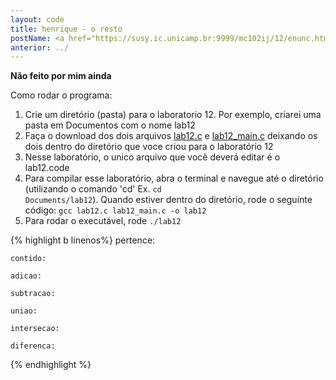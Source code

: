 ```yaml
---
layout: code
title: henrique - o resto
postName: <a href="https://susy.ic.unicamp.br:9999/mc102ij/12/enunc.html">Laboratório 12 - Conjuntos</a>
anterior: ../
---
```

**Não feito por mim ainda**

Como rodar o programa:

  1. Crie um diretório (pasta) para o laboratorio 12. Por exemplo, criarei uma pasta em Documentos com o nome lab12
  2. Faça o download dos dois arquivos [lab12.c](https://susy.ic.unicamp.br:9999/mc102ij/12/aux/lab12.c) e [lab12_main.c](https://susy.ic.unicamp.br:9999/mc102ij/12/aux/lab12_main.c) deixando os dois dentro do diretório que voce criou para o laboratório 12
  3. Nesse laboratório, o unico arquivo que você deverá editar é o lab12.code
  4. Para compilar esse laboratório, abra o terminal e navegue até o diretório (utilizando o comando 'cd' Ex. <code>cd Documents/lab12</code>). Quando estiver dentro do diretório, rode o seguinte código:
  <code>gcc lab12.c lab12_main.c -o lab12</code>
  5. Para rodar o executável, rode <code>./lab12</code>


{% highlight b linenos%}
    pertence:

    contido:

    adicao:

    subtracao:

    uniao:

    intersecao:

    diferenca:

{% endhighlight %}
